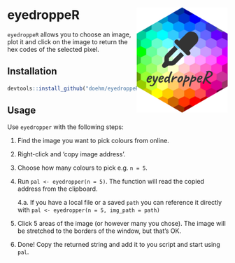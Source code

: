 
# eyedroppeR <img src='dev/images/hex1.png' align="right" height="240" />

`eyedroppeR` allows you to choose an image, plot it and click on the
image to return the hex codes of the selected pixel.

## Installation

``` r
devtools::install_github("doehm/eyedroppeR")
```

## Usage

Use `eyedropper` with the following steps:

1.  Find the image you want to pick colours from online.

2.  Right-click and ‘copy image address’.

3.  Choose how many colours to pick e.g. `n = 5`.

4.  Run `pal <- eyedropper(n = 5)`. The function will read the copied
    address from the clipboard.

    4.a. If you have a local file or a saved `path` you can reference it
    directly with `pal <- eyedropper(n = 5, img_path = path)`

5.  Click 5 areas of the image (or however many you chose). The image
    will be stretched to the borders of the window, but that’s OK.

6.  Done! Copy the returned string and add it to you script and start
    using `pal`.

